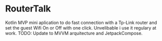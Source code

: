 # RouterTalk
Kotlin MVP mini aplication to do fast connection with a Tp-Link router and set the guest Wifi On or Off with one click.
Unvelibable i use it regulary at work. TODO: Update to MVVM arquitecture and JetpackCompose.
